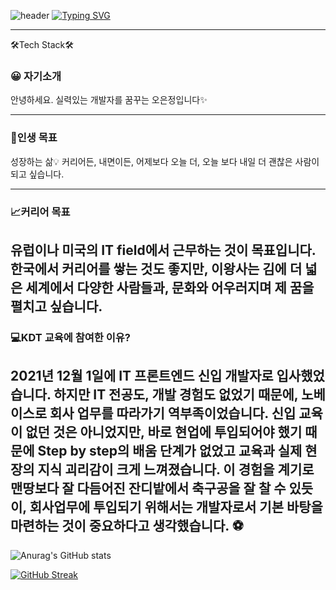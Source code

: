 ![header](https://capsule-render.vercel.app/api?type=waving&color=gradiente=40&height=150&animation=fadeIn&section=footer&fontsize=1&text=🖱🥗☕🌍📚&fontAlign=70) 
[![Typing SVG](https://readme-typing-svg.herokuapp.com/?color=000000&lines=Hello+,+Gata's+World🎇&font=Redressed&size=40&height=100)](https://git.io/typing-svg)

***
🛠Tech Stack🛠

### 😀 자기소개
안녕하세요. 실력있는 개발자를 꿈꾸는 오은정입니다✨

---

### 🎯인생 목표
성장하는 삶💡
커리어든, 내면이든, 어제보다 오늘 더, 오늘 보다 내일 더 괜찮은 사람이 되고 싶습니다.
 
 ---
### 📈커리어 목표

유럽이나 미국의 IT field에서 근무하는 것이 목표입니다. 한국에서 커리어를 쌓는 것도 좋지만, 이왕사는 김에 더 넓은 세계에서 다양한 사람들과, 문화와 어우러지며 제 꿈을 펼치고 싶습니다.
---
### 💻KDT 교육에 참여한 이유?
2021년 12월 1일에 IT 프론트엔드 신입 개발자로 입사했었습니다. 하지만 IT 전공도, 개발 경험도 없었기 때문에, 노베이스로 회사 업무를 따라가기 역부족이었습니다. 신입 교육이 없던 것은 아니었지만, 바로 현업에 투입되어야 했기 때문에 Step by step의 배움 단계가 없었고 교육과 실제 현장의 지식 괴리감이 크게 느껴졌습니다. 이 경험을 계기로 맨땅보다 잘 다듬어진 잔디밭에서 축구공을 잘 찰 수 있듯이, 회사업무에 투입되기 위해서는 개발자로서 기본 바탕을 마련하는 것이 중요하다고 생각했습니다. ⚽
---


![Anurag's GitHub stats](https://github-readme-stats.vercel.app/api?username=gata96&show_icons=true&theme=radical)


[![GitHub Streak](https://streak-stats.demolab.com?user=gata96&theme=radical)](https://git.io/streak-stats)
